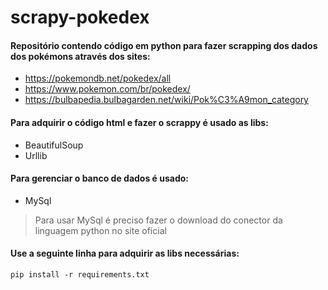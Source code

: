 # scrapy-pokedex

#### Repositório contendo código em python para fazer scrapping dos dados dos pokémons através dos sites:<br>
* https://pokemondb.net/pokedex/all<br>
* https://www.pokemon.com/br/pokedex/<br>
* https://bulbapedia.bulbagarden.net/wiki/Pok%C3%A9mon_category


#### Para adquirir o código html e fazer o scrappy é usado as libs:
* BeautifulSoup
* Urllib

#### Para gerenciar o banco de dados é usado:
* MySql
> Para usar MySql é preciso fazer o download do conector da linguagem python no site oficial

#### Use a seguinte linha para adquirir as libs necessárias:

`pip install -r requirements.txt`
